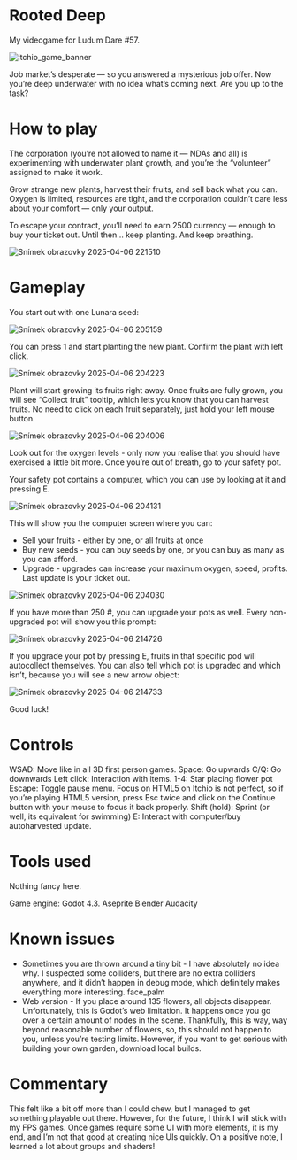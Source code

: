 # Rooted Deep
My videogame for Ludum Dare #57.

![itchio_game_banner](https://github.com/user-attachments/assets/5c64c871-55c7-401d-9de9-17b5e5c86c97)

Job market’s desperate — so you answered a mysterious job offer. Now you’re deep underwater with no idea what’s coming next. Are you up to the task?

# How to play
The corporation (you’re not allowed to name it — NDAs and all) is experimenting with underwater plant growth, and you’re the “volunteer” assigned to make it work.

Grow strange new plants, harvest their fruits, and sell back what you can. Oxygen is limited, resources are tight, and the corporation couldn’t care less about your comfort — only your output.

To escape your contract, you’ll need to earn 2500 currency — enough to buy your ticket out. Until then… keep planting. And keep breathing.

![Snímek obrazovky 2025-04-06 221510](https://github.com/user-attachments/assets/e3b356c5-e455-4c12-b8c1-f191d4186b0f)

# Gameplay
You start out with one Lunara seed:

![Snímek obrazovky 2025-04-06 205159](https://github.com/user-attachments/assets/7783bbd5-09a8-4e28-8eaa-815251f0c89f)

You can press 1 and start planting the new plant. Confirm the plant with left click.

![Snímek obrazovky 2025-04-06 204223](https://github.com/user-attachments/assets/c4afce5e-5430-4394-bb57-448c6f737327)

Plant will start growing its fruits right away. Once fruits are fully grown, you will see “Collect fruit” tooltip, which lets you know that you can harvest fruits. No need to click on each fruit separately, just hold your left mouse button.

![Snímek obrazovky 2025-04-06 204006](https://github.com/user-attachments/assets/b40278b8-4f08-4415-aafd-7fc2067c72b9)

Look out for the oxygen levels - only now you realise that you should have exercised a little bit more. Once you’re out of breath, go to your safety pot.

Your safety pot contains a computer, which you can use by looking at it and pressing E.

![Snímek obrazovky 2025-04-06 204131](https://github.com/user-attachments/assets/2050cb11-7d05-4a13-90f7-a5b80fef4b4b)

This will show you the computer screen where you can:

* Sell your fruits - either by one, or all fruits at once
* Buy new seeds - you can buy seeds by one, or you can buy as many as you can afford.
* Upgrade - upgrades can increase your maximum oxygen, speed, profits. Last update is your ticket out.

![Snímek obrazovky 2025-04-06 204030](https://github.com/user-attachments/assets/b80519bc-11fd-4533-8d45-1767a30df65f)

If you have more than 250 #, you can upgrade your pots as well. Every non-upgraded pot will show you this prompt:

![Snímek obrazovky 2025-04-06 214726](https://github.com/user-attachments/assets/733db926-7b9b-48da-a89e-31c3308b9f19)

If you upgrade your pot by pressing E, fruits in that specific pod will autocollect themselves. You can also tell which pot is upgraded and which isn’t, because you will see a new arrow object:

![Snímek obrazovky 2025-04-06 214733](https://github.com/user-attachments/assets/300cb760-2be8-4d16-91df-c7ad6ba497d7)

Good luck!

# Controls
WSAD: Move like in all 3D first person games.
Space: Go upwards
C/Q: Go downwards
Left click: Interaction with items.
1-4: Star placing flower pot
Escape: Toggle pause menu. Focus on HTML5 on Itchio is not perfect, so if you’re playing HTML5 version, press Esc twice and click on the Continue button with your mouse to focus it back properly.
Shift (hold): Sprint (or well, its equivalent for swimming)
E: Interact with computer/buy autoharvested update.

# Tools used
Nothing fancy here.

Game engine: Godot 4.3.
Aseprite
Blender
Audacity

# Known issues
* Sometimes you are thrown around a tiny bit - I have absolutely no idea why. I suspected some colliders, but there are no extra colliders anywhere, and it didn’t happen in debug mode, which definitely makes everything more interesting. face_palm
* Web version - If you place around 135 flowers, all objects disappear. Unfortunately, this is Godot’s web limitation. It happens once you go over a certain amount of nodes in the scene. Thankfully, this is way, way beyond reasonable number of flowers, so, this should not happen to you, unless you’re testing limits. However, if you want to get serious with building your own garden, download local builds.

# Commentary

This felt like a bit off more than I could chew, but I managed to get something playable out there. However, for the future, I think I will stick with my FPS games. Once games require some UI with more elements, it is my end, and I’m not that good at creating nice UIs quickly. On a positive note, I learned a lot about groups and shaders!
